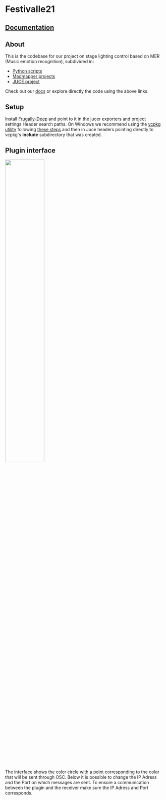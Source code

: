 # Festivalle21

## [Documentation](https://github.com/ammlyy/festivalle21/wiki)

## About
This is the codebase for our project on stage lighting control based on MER (Music emotion recognition), subdivided in:
* [Python scripts](https://github.com/ammlyy/festivalle21/tree/main/py)
* [Madmapper projects](https://github.com/ammlyy/festivalle21/tree/main/madmapper)
* [JUCE project](https://github.com/ammlyy/festivalle21/tree/main/Festivalle21)

Check out our [docs](https://github.com/ammlyy/festivalle21/wiki) or explore directly the code using the above links. 


## Setup
Install [Frugally-Deep](https://github.com/Dobiasd/frugally-deep) and point to it in the jucer exporters and project settings Header search paths.
On Windows we recommend using the [vcpkg utility](https://github.com/microsoft/vcpkg) following [these steps](https://github.com/microsoft/vcpkg#getting-started) and then in Juce headers pointing directly to vcpkg's **include** subdirectory that was created.


## Plugin interface
<p>
  <img src="https://user-images.githubusercontent.com/37587013/123405938-a7b8e100-d5aa-11eb-849f-e83f9a69b0f4.png" width="50%"//>
</p>

The interface shows the color circle with a point corresponding to the color that will be sent through OSC. Below it is possible to change the IP Adress and the Port on which messages are sent. To ensure a communication between the plugin and the receiver make sure the IP Adress and Port corresponds.

